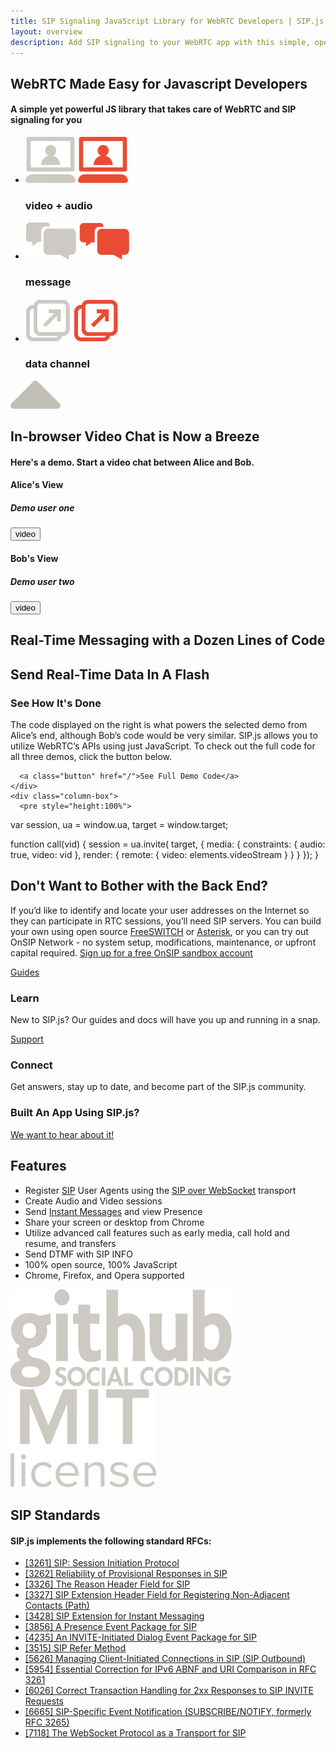 ```yaml
---
title: SIP Signaling JavaScript Library for WebRTC Developers | SIP.js
layout: overview
description: Add SIP signaling to your WebRTC app with this simple, open source JavaScript library - SIP.js.
---
```

<article class="wrapper group home-feature" id="feature-selector">
	<div class="feature">
		<h1>WebRTC Made Easy for Javascript Developers</h1>
		<h4 class="intro">A simple yet powerful JS library that takes care of WebRTC and SIP signaling for you</h4>
	</div>
    <ul class="wrapper highlights">
      <!-- TODO allow for highlighting of a list item. -->
      <li id="feature-video-audio">
        <img class="icon-unselected"
             src="/shared/img/video-audio.png" alt="video + audio" />
        <img class="icon-selected"
             src="/shared/img/video-audio-highlight.png" alt="video + audio highlight" />
        <h3>video + audio</h3>
      </li>
      <li id="feature-message">
        <img class="icon-unselected"
             src="/shared/img/message.png" alt="message" />
        <img class="icon-selected"
             src="/shared/img/message-highlight.png" alt="message highlight" />
        <h3>message</h3>
      </li>
      <li id="feature-data-channel">
        <img class="icon-unselected"
             src="/shared/img/data-channel.png" alt="message" />
        <img class="icon-selected"
             src="/shared/img/data-channel-highlight.png" alt="message highlight" />
        <h3>data channel</h3>
      </li>
    </ul>
    <!-- This draws an arrow that we use to indicate the highlighted feature -->
    <svg id="feature-arrow" width="80" height="45">
      <polygon points="40,5 75,40 5,40"
               style="fill:rgb(193,191,182); stroke:rgb(193,191,182); stroke-width:10;"
               stroke-linejoin="round" />
    </svg>
</article>

<div class="full-width-divider mid-gray-bg feature">
  <div id="content-video-audio">
    <h2>In-browser Video Chat is Now a Breeze</h2>
    <h4 class="intro">Here's a demo. Start a video chat between Alice and Bob.</h4>
    <div class="two-column-boxes wrapper">
      <div class="column-box">
        <div class="demo-window">
          <div class="demo-view"></div>
          <div class="left">
            <h4>Alice's View</h4>
            <h5>Demo user one</h5>
          </div>
          <button class="right" type="button">video</button>
          <div class="clearfix"></div>
        </div>
      </div>
      <div class="column-box">
        <div class="demo-window">
          <div class="demo-view"></div>
          <div class="left">
            <h4>Bob's View</h4>
            <h5>Demo user two</h5>
          </div>
          <button class="right" type="button">video</button>
          <div class="clearfix"></div>
        </div>
      </div>
      <div class="clearfix"></div>
    </div>
  </div>
  <div id="content-message">
    <h2>Real-Time Messaging with a Dozen Lines of Code</h2>
  </div>
  <div id="content-data-channel">
    <h2>Send Real-Time Data In A Flash</h2>
  </div>
</div>
<div class="full-width-divider orange-bg">
  <div class="two-column-boxes wrapper align-left">
    <div class="column-box">
      <h3>See How It's Done</h3>
      <p>
        The code displayed on the right is what powers the selected demo from Alice’s end, although Bob’s code would be very similar. SIP.js allows you to utilize WebRTC’s APIs using just JavaScript. To check out the full code for all three demos, click the button below.
      </p>

      <a class="button" href="/">See Full Demo Code</a>
    </div>
    <div class="column-box">
      <pre style="height:100%">
var session,
ua = window.ua,
target = window.target;

function call(vid) {
  session = ua.invite(
    target,
    {
      media: {
        constraints: {
          audio: true,
          video: vid
        },
        render: {
          remote: {
            video: elements.videoStream
          }
        }
      }
    });
}
      </pre>
    </div>
    <div class="clearfix"></div>
  </div>
</div>

<div class="wrapper full-width-divider">
  <h2 class="orange-fg">Don't Want to Bother with the Back End?</h2>
  <p class="multicolumn">
    If you’d like to identify and locate your user addresses on the Internet so they can participate in RTC sessions, you’ll need SIP servers. You can build your own using open source <a href="http://www.freeswitch.org/">FreeSWITCH</a> or <a href="http://www.asterisk.org/">Asterisk</a>, or you can try out OnSIP Network - no system setup, modifications, maintenance, or upfront capital required.
  <a class="button left" href="/">Sign up for a free OnSIP sandbox account</a>
  </p>
  <div class="clearfix"></div>
</div>

<div class="full-width-divider light-gray-bg">
  <div class="two-column-boxes wrapper highlights align-center">
    <div class="column-box">
      <div class="highlight-icon-wrapper">
        <div class="highlight-icon icon-books" onclick="window.location='/guides/'">
          <div class="hoverstate">
            <a href="/guides/">Guides</a>
          </div>
        </div>
      </div>
      <h3>Learn</h3>
      <p>New to SIP.js? Our guides and docs will have you up and running in a snap.</p>
    </div>
    <div class="column-box">
      <div class="highlight-icon-wrapper">
        <div class="highlight-icon icon-people" onclick="window.location='https://groups.google.com/forum/#!forum/sip_js'">
          <div class="hoverstate">
            <a href="https://groups.google.com/forum/#!forum/sip_js">Support</a>
          </div>
        </div>
      </div>
      <h3>Connect</h3>
      <p>Get answers, stay up to date, and become part of the SIP.js community.</p>
    </div>
    <div class="clearfix"></div>
  </div>
</div>

<div class="full-width-divider dark-gray-bg">
  <div class="two-column-boxes align-center">
    <div class="column-box">
    <h3>Built An App Using SIP.js?</h3>
    </div>
    <div class="column-box">
    <a class="button" href="/">We want to hear about it!</a>
    </div>
    <div class="clearfix"></div>
  </div>
</div>

<div class="wrapper full-width-divider">
  <h2>Features</h2>

  <ul class="multicolumn">
    <li>Register <a href="/faq/#what-is-sip">SIP</a> User Agents using the <a href="http://tools.ietf.org/html/rfc7118">SIP over WebSocket</a> transport</li>
    <li>Create Audio and Video sessions</li>
    <li>Send <a href="/guides/send-message/">Instant Messages</a> and view Presence</li>
    <li>Share your screen or desktop from Chrome</li>
    <li>Utilize advanced call features such as early media, call hold and resume, and transfers</li>
    <li>Send DTMF with SIP INFO</li>
    <li>100% open source, 100% JavaScript</li>
    <li>Chrome, Firefox, and Opera supported</li>
  </ul>
</div>
<div class="full-width-divider light-gray-bg">
  <div class="two-column-boxes align-center">
    <div class="column-box">
      <img src="/shared/img/github.png" alt="github: social coding" />
    </div>
    <div class="column-box">
      <img src="/shared/img/mit-license.png" alt="MIT open-source license" />
    </div>
    <div class="clearfix"></div>
  </div>
</div>
<div class="wrapper full-width-divider">
  <h2>SIP Standards</h2>
  <h4 class="intro"><strong>SIP.js</strong> implements the following standard RFCs:</h4>

  <ul class="multicolumn">
    <li><a href="http://tools.ietf.org/html/rfc3261">[3261] SIP: Session Initiation Protocol</a></li>
    <li><a href="http://tools.ietf.org/html/rfc3262">[3262] Reliability of Provisional Responses in SIP</a></li>
    <li><a href="http://tools.ietf.org/html/rfc3326">[3326] The Reason Header Field for SIP</a></li>
    <li><a href="http://tools.ietf.org/html/rfc3327">[3327] SIP Extension Header Field for Registering Non-Adjacent Contacts (Path)</a></li>
    <li><a href="http://tools.ietf.org/html/rfc3428">[3428] SIP Extension for Instant Messaging</a></li>
    <li><a href="http://tools.ietf.org/html/rfc3856">[3856] A Presence Event Package for SIP</a></li>
    <li><a href="http://tools.ietf.org/html/rfc4235">[4235] An INVITE-Initiated Dialog Event Package for SIP</a></li>
    <li><a href="http://tools.ietf.org/html/rfc3515">[3515] SIP Refer Method</a></li>
    <li><a href="http://tools.ietf.org/html/rfc5626">[5626] Managing Client-Initiated Connections in SIP (SIP Outbound)</a></li>
    <li><a href="http://tools.ietf.org/html/rfc5954">[5954] Essential Correction for IPv6 ABNF and URI Comparison in RFC 3261</a></li>
    <li><a href="http://tools.ietf.org/html/rfc6026">[6026] Correct Transaction Handling for 2xx Responses to SIP INVITE Requests</a></li>
    <li><a href="http://tools.ietf.org/html/rfc6665">[6665] SIP-Specific Event Notification (SUBSCRIBE/NOTIFY, formerly RFC 3265)</a></li>
    <li><a href="http://tools.ietf.org/html/rfc7118">[7118] The WebSocket Protocol as a Transport for SIP</a></li>
  </ul>
</div>
